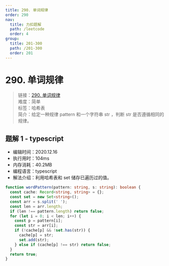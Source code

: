 ```yaml
---
title: 290. 单词规律
order: 290
nav:
  title: 力扣题解
  path: /leetcode
  order: 4
group:
  title: 201-300
  path: /201-300
  order: 201
---
```


# 290. 单词规律

> 链接：[290. 单词规律](https://leetcode-cn.com/problems/word-pattern/)  
> 难度：简单  
> 标签：哈希表  
> 简介：给定一种规律 pattern 和一个字符串 str ，判断 str 是否遵循相同的规律。

## 题解 1 - typescript

- 编辑时间：2020.12.16
- 执行用时：104ms
- 内存消耗：40.2MB
- 编程语言：typescript
- 解法介绍：利用哈希表和 set 储存已遍历过的值。

```typescript
function wordPattern(pattern: string, s: string): boolean {
  const cache: Record<string, string> = {};
  const set = new Set<string>();
  const arr = s.split(' ');
  const len = arr.length;
  if (len !== pattern.length) return false;
  for (let i = 0; i < len; i++) {
    const p = pattern[i];
    const str = arr[i];
    if (!cache[p] && !set.has(str)) {
      cache[p] = str;
      set.add(str);
    } else if (cache[p] !== str) return false;
  }
  return true;
}
```
